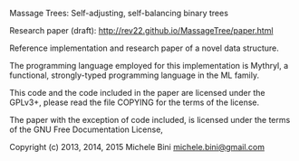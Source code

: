 Massage Trees: Self-adjusting, self-balancing binary trees

Research paper (draft): http://rev22.github.io/MassageTree/paper.html

Reference implementation and research paper of a novel data structure.

The programming language employed for this implementation is Mythryl, a functional, strongly-typed programming language in the ML family.

This code and the code included in the paper are licensed under the GPLv3+, please read the file COPYING for the terms of the license.

The paper with the exception of code included, is licensed under the terms of the GNU Free Documentation License,

Copyright (c) 2013, 2014, 2015 Michele Bini <michele.bini@gmail.com>
